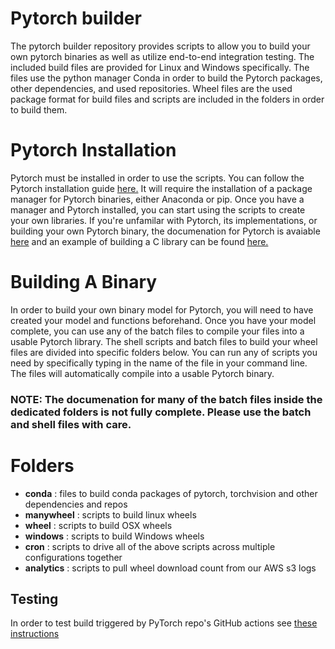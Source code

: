 # Pytorch builder

The pytorch builder repository provides scripts to allow you to build your own pytorch binaries as well as utilize end-to-end integration testing. The included build files are provided for Linux and Windows specifically. The files use the python manager Conda in order to build the Pytorch packages, other dependencies, and used repositories. Wheel files are the used package format for build files and scripts are included in the folders in order to build them.

# Pytorch Installation

Pytorch must be installed in order to use the scripts. You can follow the Pytorch installation guide [here.](https://pytorch.org/get-started/locally/) It will require the installation of a package manager for Pytorch binaries, either Anaconda or pip. Once you have a manager and Pytorch installed, you can start using the scripts to create your own libraries. If you're unfamilar with Pytorch, its implementations, or building your own Pytorch binary, the documenation for Pytorch is avaiable [here](https://pytorch.org/docs/stable/index.html) and an example of building a C library can be found [here.](https://www.cs.swarthmore.edu/~newhall/unixhelp/howto_C_libraries.html)

# Building A Binary

In order to build your own binary model for Pytorch, you will need to have created your model and functions beforehand. Once you have your model complete, you can use any of the batch files to compile your files into a usable Pytorch library. The shell scripts and batch files to build your wheel files are divided into specific folders below. You can run any of scripts you need by specifically typing in the name of the file in your command line. The files will automatically compile into a usable Pytorch binary.

### NOTE: The documenation for many of the batch files inside the dedicated folders is not fully complete. Please use the batch and shell files with care.

# Folders

- **conda** : files to build conda packages of pytorch, torchvision and other dependencies and repos
- **manywheel** : scripts to build linux wheels
- **wheel** : scripts to build OSX wheels
- **windows** : scripts to build Windows wheels
- **cron** : scripts to drive all of the above scripts across multiple configurations together
- **analytics** : scripts to pull wheel download count from our AWS s3 logs

## Testing

In order to test build triggered by PyTorch repo's GitHub actions see [these instructions](https://github.com/pytorch/pytorch/blob/master/.github/scripts/README.md#testing-pytorchbuilder-changes)
